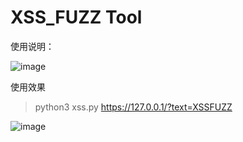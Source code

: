 # XSS_FUZZ Tool

使用说明：

![image](https://user-images.githubusercontent.com/39295496/115241320-43654580-a153-11eb-9e73-55a09a6087cc.png)




使用效果

> python3 xss.py https://127.0.0.1/?text=XSSFUZZ

![image](https://user-images.githubusercontent.com/39295496/115241881-e61dc400-a153-11eb-9717-77662a5439aa.png)
